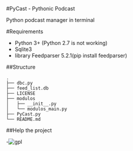 
#PyCast - Pythonic Podcast

Python podcast manager in terminal

#Requirements

- Python 3+ (Python 2.7 is not working) 
- Sqlite3
- library Feedparser 5.2.1(pip install feedparser)

##Structure
```
.
├── dbc.py
├── feed_list.db
├── LICENSE
├── modulos
│   ├── __init__.py
│   └── modulos_main.py
├── PyCast.py
└── README.md

```
##Help the project

-![gpl](https://upload.wikimedia.org/wikipedia/commons/thumb/9/93/GPLv3_Logo.svg/180px-GPLv3_Logo.svg.png) 
